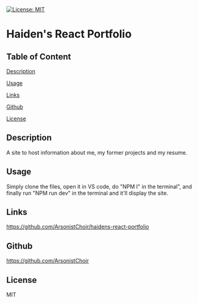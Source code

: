 [![License: MIT](https://img.shields.io/badge/License-MIT-yellow.svg)](https://opensource.org/licenses/MIT)
    
# Haiden's React Portfolio

  ## Table of Content

  [Description](#description)

  [Usage](#usage)

  [Links](#links)

  [Github](#github)

  [License](#license)

  ## Description
  
  A site to host information about me, my former projects and my resume.

  ## Usage

  Simply clone the files, open it in VS code, do "NPM I" in the terminal", and finally run "NPM run dev" in the terminal and it'll display the site.
  
  ## Links
  
  https://github.com/ArsonistChoir/haidens-react-portfolio
  
  ## Github
  
  https://github.com/ArsonistChoir
  
  ## License
  
  MIT

